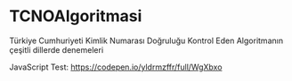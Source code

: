 # TCNOAlgoritmasi
Türkiye Cumhuriyeti Kimlik Numarası Doğruluğu Kontrol Eden Algoritmanın çeşitli dillerde denemeleri

JavaScript Test: https://codepen.io/yldrmzffr/full/WgXbxo
